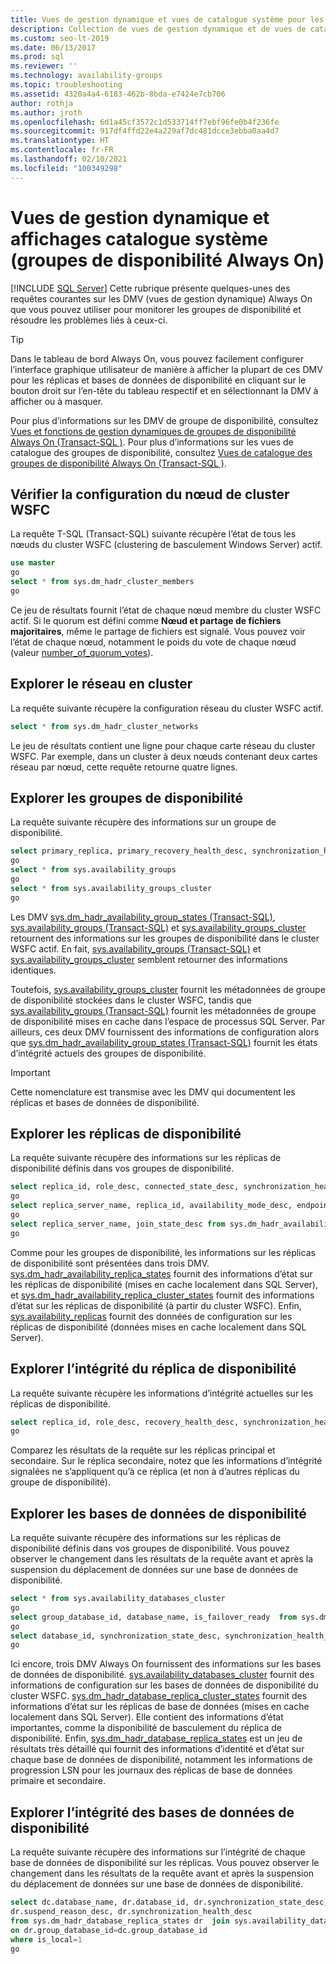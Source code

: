```yaml
---
title: Vues de gestion dynamique et vues de catalogue système pour les groupes de disponibilité
description: Collection de vues de gestion dynamique et de vues de catalogue système vous permettant de superviser et diagnostiquer l’intégrité d’un groupe de disponibilité Always On.
ms.custom: seo-lt-2019
ms.date: 06/13/2017
ms.prod: sql
ms.reviewer: ''
ms.technology: availability-groups
ms.topic: troubleshooting
ms.assetid: 4320a4a4-6183-462b-8bda-e7424e7cb706
author: rothja
ms.author: jroth
ms.openlocfilehash: 6d1a45cf3572c1d533714ff7ebf96fe0b4f236fe
ms.sourcegitcommit: 917df4ffd22e4a229af7dc481dcce3ebba0aa4d7
ms.translationtype: HT
ms.contentlocale: fr-FR
ms.lasthandoff: 02/10/2021
ms.locfileid: "100349298"
---
```

# <a name="dynamic-management-views-and-system-catalog-views-always-on-availability-groups"></a>Vues de gestion dynamique et affichages catalogue système (groupes de disponibilité Always On)
[!INCLUDE [SQL Server](../../../includes/applies-to-version/sqlserver.md)]
  Cette rubrique présente quelques-unes des requêtes courantes sur les DMV (vues de gestion dynamique) Always On que vous pouvez utiliser pour monitorer les groupes de disponibilité et résoudre les problèmes liés à ceux-ci.  
  
> [!TIP]  
>  Dans le tableau de bord Always On, vous pouvez facilement configurer l’interface graphique utilisateur de manière à afficher la plupart de ces DMV pour les réplicas et bases de données de disponibilité en cliquant sur le bouton droit sur l’en-tête du tableau respectif et en sélectionnant la DMV à afficher ou à masquer.  
  
 Pour plus d’informations sur les DMV de groupe de disponibilité, consultez [Vues et fonctions de gestion dynamiques de groupes de disponibilité Always On &#40;Transact-SQL &#41;](~/relational-databases/system-dynamic-management-views/always-on-availability-groups-dynamic-management-views-functions.md). Pour plus d’informations sur les vues de catalogue des groupes de disponibilité, consultez [Vues de catalogue des groupes de disponibilité Always On &#40;Transact-SQL &#41;](~/relational-databases/system-catalog-views/always-on-availability-groups-catalog-views-transact-sql.md).  
  
## <a name="check-the-wsfc-cluster-node-configuration"></a>Vérifier la configuration du nœud de cluster WSFC  
 La requête T-SQL (Transact-SQL) suivante récupère l’état de tous les nœuds du cluster WSFC (clustering de basculement Windows Server) actif.  
  
```sql  
use master  
go  
select * from sys.dm_hadr_cluster_members  
go  
```  
  
 Ce jeu de résultats fournit l’état de chaque nœud membre du cluster WSFC actif. Si le quorum est défini comme **Nœud et partage de fichiers majoritaires**, même le partage de fichiers est signalé. Vous pouvez voir l’état de chaque nœud, notamment le poids du vote de chaque nœud (valeur [number_of_quorum_votes](~/relational-databases/system-dynamic-management-views/sys-dm-hadr-cluster-members-transact-sql.md)).  
  
## <a name="explore-the-cluster-network"></a>Explorer le réseau en cluster  
 La requête suivante récupère la configuration réseau du cluster WSFC actif.  
  
```sql  
select * from sys.dm_hadr_cluster_networks  
```  
  
 Le jeu de résultats contient une ligne pour chaque carte réseau du cluster WSFC. Par exemple, dans un cluster à deux nœuds contenant deux cartes réseau par nœud, cette requête retourne quatre lignes.  
  
## <a name="explore-the-availability-groups"></a>Explorer les groupes de disponibilité  
 La requête suivante récupère des informations sur un groupe de disponibilité.  
  
```sql  
select primary_replica, primary_recovery_health_desc, synchronization_health_desc from sys.dm_hadr_availability_group_states  
go  
select * from sys.availability_groups  
go  
select * from sys.availability_groups_cluster  
go  
```  
  
 Les DMV [sys.dm_hadr_availability_group_states &#40;Transact-SQL&#41;](~/relational-databases/system-dynamic-management-views/sys-dm-hadr-availability-group-states-transact-sql.md), [sys.availability_groups &#40;Transact-SQL&#41;](~/relational-databases/system-catalog-views/sys-availability-groups-transact-sql.md) et [sys.availability_groups_cluster](~/relational-databases/system-catalog-views/sys-availability-groups-cluster-transact-sql.md) retournent des informations sur les groupes de disponibilité dans le cluster WSFC actif. En fait, [sys.availability_groups &#40;Transact-SQL&#41;](~/relational-databases/system-catalog-views/sys-availability-groups-transact-sql.md) et [sys.availability_groups_cluster](~/relational-databases/system-catalog-views/sys-availability-groups-cluster-transact-sql.md) semblent retourner des informations identiques.  
  
 Toutefois, [sys.availability_groups_cluster](~/relational-databases/system-catalog-views/sys-availability-groups-cluster-transact-sql.md) fournit les métadonnées de groupe de disponibilité stockées dans le cluster WSFC, tandis que [sys.availability_groups &#40;Transact-SQL&#41;](~/relational-databases/system-catalog-views/sys-availability-groups-transact-sql.md) fournit les métadonnées de groupe de disponibilité mises en cache dans l’espace de processus SQL Server. Par ailleurs, ces deux DMV fournissent des informations de configuration alors que [sys.dm_hadr_availability_group_states &#40;Transact-SQL&#41;](~/relational-databases/system-dynamic-management-views/sys-dm-hadr-availability-group-states-transact-sql.md) fournit les états d’intégrité actuels des groupes de disponibilité.  
  
> [!IMPORTANT]  
>  Cette nomenclature est transmise avec les DMV qui documentent les réplicas et bases de données de disponibilité.  
  
## <a name="explore-the-availability-replicas"></a>Explorer les réplicas de disponibilité  
 La requête suivante récupère des informations sur les réplicas de disponibilité définis dans vos groupes de disponibilité.  
  
```sql  
select replica_id, role_desc, connected_state_desc, synchronization_health_desc from sys.dm_hadr_availability_replica_states  
go  
select replica_server_name, replica_id, availability_mode_desc, endpoint_url from sys.availability_replicas  
go  
select replica_server_name, join_state_desc from sys.dm_hadr_availability_replica_cluster_states  
go  
```  
  
 Comme pour les groupes de disponibilité, les informations sur les réplicas de disponibilité sont présentées dans trois DMV. [sys.dm_hadr_availability_replica_states](~/relational-databases/system-dynamic-management-views/sys-dm-hadr-availability-replica-states-transact-sql.md) fournit des informations d’état sur les réplicas de disponibilité (mises en cache localement dans SQL Server), et [sys.dm_hadr_availability_replica_cluster_states](~/relational-databases/system-dynamic-management-views/sys-dm-hadr-availability-replica-cluster-states-transact-sql.md) fournit des informations d’état sur les réplicas de disponibilité (à partir du cluster WSFC). Enfin, [sys.availability_replicas](~/relational-databases/system-dynamic-management-views/sys-dm-hadr-availability-replica-cluster-states-transact-sql.md) fournit des données de configuration sur les réplicas de disponibilité (données mises en cache localement dans SQL Server).  
  
## <a name="explore-availability-replica-health"></a>Explorer l’intégrité du réplica de disponibilité  
 La requête suivante récupère les informations d’intégrité actuelles sur les réplicas de disponibilité.  
  
```sql  
select replica_id, role_desc, recovery_health_desc, synchronization_health_desc from sys.dm_hadr_availability_replica_states  
go  
```  
  
 Comparez les résultats de la requête sur les réplicas principal et secondaire. Sur le réplica secondaire, notez que les informations d’intégrité signalées ne s’appliquent qu’à ce réplica (et non à d’autres réplicas du groupe de disponibilité).  
  
## <a name="explore-the-availability-databases"></a>Explorer les bases de données de disponibilité  
 La requête suivante récupère des informations sur les réplicas de disponibilité définis dans vos groupes de disponibilité. Vous pouvez observer le changement dans les résultats de la requête avant et après la suspension du déplacement de données sur une base de données de disponibilité.  
  
```sql
select * from sys.availability_databases_cluster  
go  
select group_database_id, database_name, is_failover_ready  from sys.dm_hadr_database_replica_cluster_states  
go  
select database_id, synchronization_state_desc, synchronization_health_desc, last_hardened_lsn, redo_queue_size, log_send_queue_size from sys.dm_hadr_database_replica_states  
go  
```  
  
 Ici encore, trois DMV Always On fournissent des informations sur les bases de données de disponibilité. [sys.availability_databases_cluster](~/relational-databases/system-catalog-views/sys-availability-databases-cluster-transact-sql.md) fournit des informations de configuration sur les bases de données de disponibilité du cluster WSFC. [sys.dm_hadr_database_replica_cluster_states](~/relational-databases/system-dynamic-management-views/sys-dm-hadr-database-replica-cluster-states-transact-sql.md) fournit des informations d’état sur les réplicas de base de données (mises en cache localement dans SQL Server). Elle contient des informations d’état importantes, comme la disponibilité de basculement du réplica de disponibilité. Enfin, [sys.dm_hadr_database_replica_states](~/relational-databases/system-dynamic-management-views/sys-dm-hadr-database-replica-states-transact-sql.md) est un jeu de résultats très détaillé qui fournit des informations d’identité et d’état sur chaque base de données de disponibilité, notamment les informations de progression LSN pour les journaux des réplicas de base de données primaire et secondaire.  
  
## <a name="explore-availability-database-health"></a>Explorer l’intégrité des bases de données de disponibilité  
 La requête suivante récupère des informations sur l’intégrité de chaque base de données de disponibilité sur les réplicas. Vous pouvez observer le changement dans les résultats de la requête avant et après la suspension du déplacement de données sur une base de données de disponibilité.  
  
```sql  
select dc.database_name, dr.database_id, dr.synchronization_state_desc,   
dr.suspend_reason_desc, dr.synchronization_health_desc  
from sys.dm_hadr_database_replica_states dr  join sys.availability_databases_cluster dc  
on dr.group_database_id=dc.group_database_id   
where is_local=1  
go  
```  
  
  
